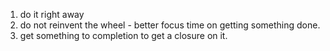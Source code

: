 1. do it right away
1. do not reinvent the wheel - better focus time on getting something done.
1. get something to completion to get a closure on it.
